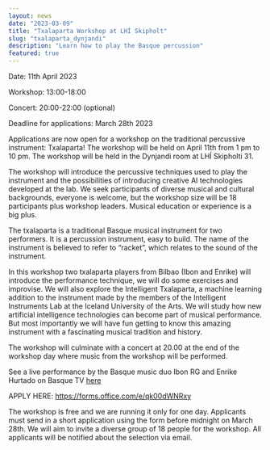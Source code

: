 ```yaml
---
layout: news
date: "2023-03-09"
title: "Txalaparta Workshop at LHÍ Skipholt"
slug: "txalaparta_dynjandi"
description: "Learn how to play the Basque percussion"
featured: true
---
```


<script> import CaptionedImage from "../../components/Images/CaptionedImage.svelte" </script>

Date: 11th April 2023

Workshop: 13:00-18:00

Concert: 20:00-22:00 (optional)

Deadline for applications: March 28th 2023

<CaptionedImage
  src="news/txalaparta-5499.jpg"
  alt="A couple of people playing a wooden percussion instrument."
  caption="Sophie and Victor from the lab trying out the txalaparta"/>

Applications are now open for a workshop on the traditional percussive instrument: Txalaparta! The workshop will be held on April 11th from 1 pm to 10 pm. The workshop will be held in the Dynjandi room at LHÍ Skipholti 31. 

The workshop will introduce the percussive techniques used to play the instrument and the possibilities of introducing creative AI technologies developed at the lab. We seek participants of diverse musical and cultural backgrounds, everyone is welcome, but the workshop size will be 18 participants plus workshop leaders. Musical education or experience is a big plus. 

<CaptionedImage
  src="news/txalaparta-5517.jpg"
  alt="A txalaparta stick connected to cables."
  caption="We're collecting data from players to develop creative AI"/>

The txalaparta is a traditional Basque musical instrument for two performers. It is a percussion instrument, easy to build. The name of the instrument is believed to refer to “racket”, which relates to the sound of the instrument. 

In this workshop two txalaparta players from Bilbao (Ibon and Enrike) will introduce the performance technique, we will do some exercises and improvise. We will also explore the Intelligent Txalaparta, a machine learning addition to the instrument made by the members of the Intelligent Instruments Lab at the Iceland University of the Arts. We will study how new artificial intelligence technologies can become part of musical performance. But most importantly we will have fun getting to know this amazing instrument with a fascinating musical tradition and history.

The workshop will culminate with a concert at 20.00 at the end of the workshop day where music from the workshop will be performed.

See a live performance by the Basque music duo Ibon RG and Enrike Hurtado on Basque TV <a href="https://www.eitb.eus/eu/telebista/programak/eitb-kultura/bideoak/osoa/8758212/bideoa-ibon-rgren-eta-enrike-hurtadoren-musika/?fbclid=IwAR22JRpp13_wa_hQAUSPa_8YkXObswVbGvjuW6eo7JfVi2RdK0gt_Q-afRQ">here</a> 

APPLY HERE: https://forms.office.com/e/qk00dWNRxy

The workshop is free and we are running it only for one day. Applicants must send in a short application using the form before midnight on March 28th. We will aim to invite a diverse group of 18 people for the workshop. All applicants will be notified about the selection via email.

<CaptionedImage
  src="news/txalaparta-5397.jpg"
  alt="Txalaparta planks stacked side by side with sensors at the bottom."
  caption="How can artificial intelligence become part of musical performance?"/>

<CaptionedImage
  src="news/karl.jpeg"
  alt="A man playing txalaparta, in the background a yellow shelving system."
  caption="Lab associate Karl Jóhann with the txalaparta he's developing with creative AI"/>